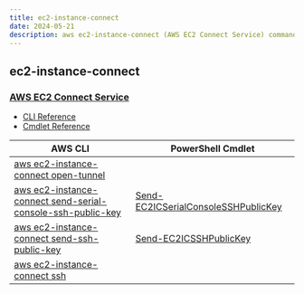 ```yaml
---
title: ec2-instance-connect
date: 2024-05-21
description: aws ec2-instance-connect (AWS EC2 Connect Service) command/cmdlet list.
---
```


## ec2-instance-connect

### [AWS EC2 Connect Service](https://aws.amazon.com/ec2/)

* [CLI Reference](https://awscli.amazonaws.com/v2/documentation/api/latest/reference/ec2-instance-connect/index.html)
* [Cmdlet Reference](https://docs.aws.amazon.com/powershell/latest/reference/items/EC2InstanceConnect_cmdlets.html)

|AWS CLI|PowerShell Cmdlet|
|----|----|
|[aws ec2-instance-connect open-tunnel](https://awscli.amazonaws.com/v2/documentation/api/latest/reference/ec2-instance-connect/open-tunnel.html)||
|[aws ec2-instance-connect send-serial-console-ssh-public-key](https://awscli.amazonaws.com/v2/documentation/api/latest/reference/ec2-instance-connect/send-serial-console-ssh-public-key.html)|[Send-EC2ICSerialConsoleSSHPublicKey](https://docs.aws.amazon.com/powershell/latest/reference/items/Send-EC2ICSerialConsoleSSHPublicKey.html)|
|[aws ec2-instance-connect send-ssh-public-key](https://awscli.amazonaws.com/v2/documentation/api/latest/reference/ec2-instance-connect/send-ssh-public-key.html)|[Send-EC2ICSSHPublicKey](https://docs.aws.amazon.com/powershell/latest/reference/items/Send-EC2ICSSHPublicKey.html)|
|[aws ec2-instance-connect ssh](https://awscli.amazonaws.com/v2/documentation/api/latest/reference/ec2-instance-connect/ssh.html)||

